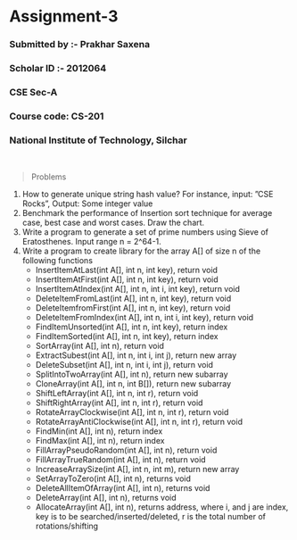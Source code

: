 # Assignment-3

### Submitted by :- Prakhar Saxena
### Scholar ID :- 2012064
### CSE Sec-A
### Course code: CS-201
### National Institute of Technology, Silchar
<br/>

> Problems
1. How to generate unique string hash value? For instance, input: ”CSE Rocks”, Output: Some integer value
2. Benchmark the performance of Insertion sort technique for average case, best case and worst cases. Draw the chart.
3. Write a program to generate a set of prime numbers using Sieve of Eratosthenes. Input range n = 2^64-1.
4. Write a program to create library for the array A[] of size n of the following functions
    - InsertItemAtLast(int A[], int n, int key), return void
    - InsertItemAtFirst(int A[], int n, int key), return void
    - InsertItemAtIndex(int A[], int n, int i, int key), return void
    - DeleteItemFromLast(int A[], int n, int key), return void
    - DeleteItemfromFirst(int A[], int n, int key), return void
    - DeleteItemFromIndex(int A[], int n, int i, int key), return void
    - FindItemUnsorted(int A[], int n, int key), return index
    - FindItemSorted(int A[], int n, int key), return index
    - SortArray(int A[], int n), return void
    - ExtractSubest(int A[], int n, int i, int j), return new array
    - DeleteSubset(int A[], int n, int i, int j), return void
    - SplitIntoTwoArray(int A[], int n), return new subarray
    - CloneArray(int A[], int n, int B[]), return new subarray
    - ShiftLeftArray(int A[], int n, int r), return void
    - ShiftRightArray(int A[], int n, int r), return void
    - RotateArrayClockwise(int A[], int n, int r), return void
    - RotateArrayAntiClockwise(int A[], int n, int r), return void
    - FindMin(int A[], int n), return index
    - FindMax(int A[], int n), return index
    - FillArrayPseudoRandom(int A[], int n), return void
    - FillArrayTrueRandom(int A[], int n), return void
    - IncreaseArraySize(int A[], int n, int m), return new array
    - SetArrayToZero(int A[], int n), returns void
    - DeleteAllItemOfArray(int A[], int n), returns void
    - DeleteArray(int A[], int n), returns void
    - AllocateArray(int A[], int n), returns address, where i, and j are index, key is to be searched/inserted/deleted, r is the total number of rotations/shifting
